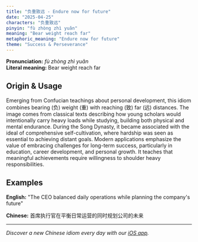 ```yaml
---
title: "负重致远 - Endure now for future"
date: "2025-04-25"
characters: "负重致远"
pinyin: "fù zhòng zhì yuǎn"
meaning: "Bear weight reach far"
metaphoric_meaning: "Endure now for future"
theme: "Success & Perseverance"
---
```


**Pronunciation:** *fù zhòng zhì yuǎn*  
**Literal meaning:** Bear weight reach far

## Origin & Usage

Emerging from Confucian teachings about personal development, this idiom combines bearing (负) weight (重) with reaching (致) far (远) distances. The image comes from classical texts describing how young scholars would intentionally carry heavy loads while studying, building both physical and mental endurance. During the Song Dynasty, it became associated with the ideal of comprehensive self-cultivation, where hardship was seen as essential to achieving distant goals. Modern applications emphasize the value of embracing challenges for long-term success, particularly in education, career development, and personal growth. It teaches that meaningful achievements require willingness to shoulder heavy responsibilities.

## Examples

**English:** "The CEO balanced daily operations while planning the company's future"

**Chinese:** 首席执行官在平衡日常运营的同时规划公司的未来

---

*Discover a new Chinese idiom every day with our [iOS app](https://apps.apple.com/us/app/daily-chinese-idioms/id6670238264).*
